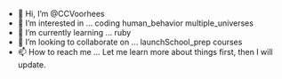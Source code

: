 - 👋 Hi, I’m @CCVoorhees
- 👀 I’m interested in ... coding human_behavior multiple_universes
- 🌱 I’m currently learning ... ruby
- 💞️ I’m looking to collaborate on ... launchSchool_prep courses
- 📫 How to reach me ... Let me learn more about things first, then I will update.

<!---
CCVoorhees/CCVoorhees is a ✨ special ✨ repository because its `README.md` (this file) appears on your GitHub profile.
You can click the Preview link to take a look at your changes.
--->
